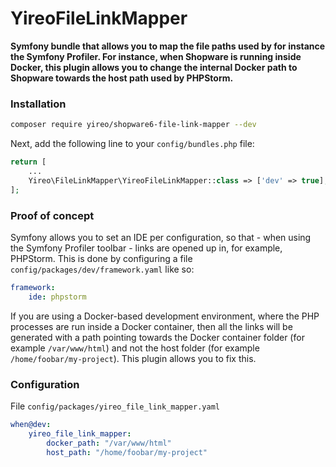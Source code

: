 # YireoFileLinkMapper

**Symfony bundle that allows you to map the file paths used by for instance the Symfony Profiler. For instance, when Shopware is running inside Docker, this plugin allows you to change the internal Docker path to Shopware towards the host path used by PHPStorm.** 

### Installation
```bash
composer require yireo/shopware6-file-link-mapper --dev
```

Next, add the following line to your `config/bundles.php` file:
```php
return [
    ...
    Yireo\FileLinkMapper\YireoFileLinkMapper::class => ['dev' => true],
];
```

### Proof of concept
Symfony allows you to set an IDE per configuration, so that - when using the Symfony Profiler toolbar - links are opened up in, for example, PHPStorm. This is done by configuring a file `config/packages/dev/framework.yaml` like so:
```yaml
framework:
    ide: phpstorm
```

If you are using a Docker-based development environment, where the PHP processes are run inside a Docker container, then all the links will be generated with a path pointing towards the Docker container folder (for example `/var/www/html`) and not the host folder (for example `/home/foobar/my-project`). This plugin allows you to fix this.

### Configuration
File `config/packages/yireo_file_link_mapper.yaml`
```yaml
when@dev:
    yireo_file_link_mapper:
        docker_path: "/var/www/html"
        host_path: "/home/foobar/my-project"
```

